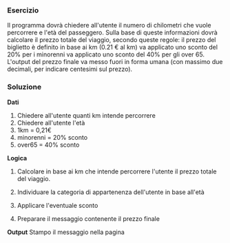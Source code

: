 ### Esercizio

Il programma dovrà chiedere all'utente il numero di chilometri che vuole percorrere e l'età del passeggero.
Sulla base di queste informazioni dovrà calcolare il prezzo totale del viaggio, secondo queste regole:
il prezzo del biglietto è definito in base ai km (0.21 € al km)
va applicato uno sconto del 20% per i minorenni
va applicato uno sconto del 40% per gli over 65.
L'output del prezzo finale va messo fuori in forma umana (con massimo due decimali, per indicare centesimi sul prezzo).

### Soluzione

**Dati**

1. Chiedere all'utente quanti km intende percorrere
2. Chiedere all'utente l'età
3. 1km = 0,21€
4. minorenni = 20% sconto
5. over65 = 40% sconto

**Logica**

1. Calcolare in base ai km che intende percorrere l'utente il prezzo totale del viaggio.

2. Individuare la categoria di appartenenza dell'utente in base all'età

3. Applicare l'eventuale sconto

4. Preparare il messaggio contenente il prezzo finale

**Output**
Stampo il messaggio nella pagina
